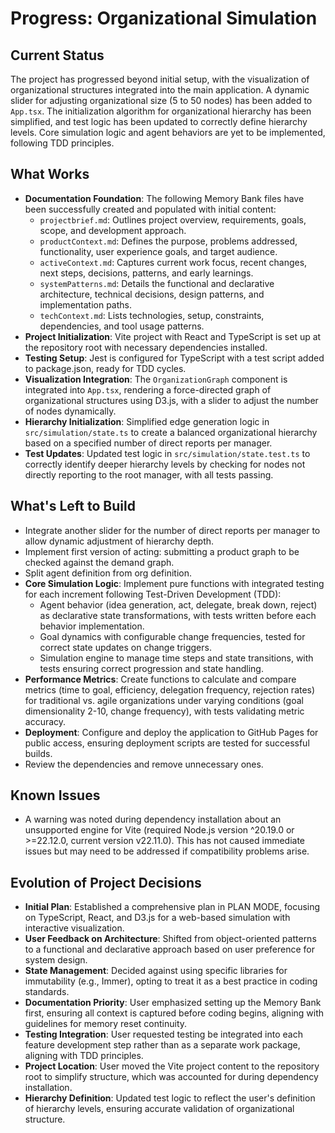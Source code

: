 # Progress: Organizational Simulation

## Current Status
The project has progressed beyond initial setup, with the visualization of organizational structures integrated into the main application. A dynamic slider for adjusting organizational size (5 to 50 nodes) has been added to `App.tsx`. The initialization algorithm for organizational hierarchy has been simplified, and test logic has been updated to correctly define hierarchy levels. Core simulation logic and agent behaviors are yet to be implemented, following TDD principles.

## What Works
- **Documentation Foundation**: The following Memory Bank files have been successfully created and populated with initial content:
  - `projectbrief.md`: Outlines project overview, requirements, goals, scope, and development approach.
  - `productContext.md`: Defines the purpose, problems addressed, functionality, user experience goals, and target audience.
  - `activeContext.md`: Captures current work focus, recent changes, next steps, decisions, patterns, and early learnings.
  - `systemPatterns.md`: Details the functional and declarative architecture, technical decisions, design patterns, and implementation paths.
  - `techContext.md`: Lists technologies, setup, constraints, dependencies, and tool usage patterns.
- **Project Initialization**: Vite project with React and TypeScript is set up at the repository root with necessary dependencies installed.
- **Testing Setup**: Jest is configured for TypeScript with a test script added to package.json, ready for TDD cycles.
- **Visualization Integration**: The `OrganizationGraph` component is integrated into `App.tsx`, rendering a force-directed graph of organizational structures using D3.js, with a slider to adjust the number of nodes dynamically.
- **Hierarchy Initialization**: Simplified edge generation logic in `src/simulation/state.ts` to create a balanced organizational hierarchy based on a specified number of direct reports per manager.
- **Test Updates**: Updated test logic in `src/simulation/state.test.ts` to correctly identify deeper hierarchy levels by checking for nodes not directly reporting to the root manager, with all tests passing.

## What's Left to Build
- Integrate another slider for the number of direct reports per manager to allow dynamic adjustment of hierarchy depth.
- Implement first version of acting: submitting a product graph to be checked against the demand graph.
- Split agent definition from org definition.
- **Core Simulation Logic**: Implement pure functions with integrated testing for each increment following Test-Driven Development (TDD):
  - Agent behavior (idea generation, act, delegate, break down, reject) as declarative state transformations, with tests written before each behavior implementation.
  - Goal dynamics with configurable change frequencies, tested for correct state updates on change triggers.
  - Simulation engine to manage time steps and state transitions, with tests ensuring correct progression and state handling.
- **Performance Metrics**: Create functions to calculate and compare metrics (time to goal, efficiency, delegation frequency, rejection rates) for traditional vs. agile organizations under varying conditions (goal dimensionality 2-10, change frequency), with tests validating metric accuracy.
- **Deployment**: Configure and deploy the application to GitHub Pages for public access, ensuring deployment scripts are tested for successful builds.
- Review the dependencies and remove unnecessary ones.

## Known Issues
- A warning was noted during dependency installation about an unsupported engine for Vite (required Node.js version ^20.19.0 or >=22.12.0, current version v22.11.0). This has not caused immediate issues but may need to be addressed if compatibility problems arise.

## Evolution of Project Decisions
- **Initial Plan**: Established a comprehensive plan in PLAN MODE, focusing on TypeScript, React, and D3.js for a web-based simulation with interactive visualization.
- **User Feedback on Architecture**: Shifted from object-oriented patterns to a functional and declarative approach based on user preference for system design.
- **State Management**: Decided against using specific libraries for immutability (e.g., Immer), opting to treat it as a best practice in coding standards.
- **Documentation Priority**: User emphasized setting up the Memory Bank first, ensuring all context is captured before coding begins, aligning with guidelines for memory reset continuity.
- **Testing Integration**: User requested testing be integrated into each feature development step rather than as a separate work package, aligning with TDD principles.
- **Project Location**: User moved the Vite project content to the repository root to simplify structure, which was accounted for during dependency installation.
- **Hierarchy Definition**: Updated test logic to reflect the user's definition of hierarchy levels, ensuring accurate validation of organizational structure.
